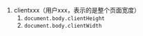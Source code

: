 1. clientxxx（用户xxx，表示的是整个页面宽度）
   1. `document.body.clientHeight `
   2. `document.body.clientWidth` 

